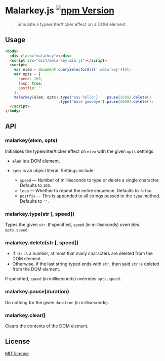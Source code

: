 # Malarkey.js [![npm Version](http://img.shields.io/npm/v/malarkey.svg?style=flat)](https://www.npmjs.org/package/malarkey)

> Simulate a typewriter/ticker effect on a DOM element.

## Usage

```html
<body>
  <div class="malarkey"></div>
  <script src="dist/malarkey.min.js"></script>
  <script>
    var elem = document.querySelectorAll('.malarkey')[0];
    var opts = {
      speed: 100,
      loop: true,
      postfix: ''
    };
    malarkey(elem, opts).type('Say hello')   .pause(2000).delete()
                        .type('Wave goodbye').pause(2000).delete();
  </script>
</body>
```

## API

### malarkey(elem, opts)

Initialises the typewriter/ticker effect on `elem` with the given `opts` settings.

- `elem` is a DOM element.

- `opts` is an object literal. Settings include:
  - `speed` &mdash; Number of milliseconds to type or delete a single character. Defaults to `100`.
  - `loop` &mdash; Whether to repeat the entire sequence. Defaults to `false`.
  - `postfix` &mdash; This is appended to all strings passed to the `type` method. Defaults to `''`.

### malarkey.type(str [, speed])

Types the given `str`. If specified, `speed` (in milliseconds) overrides `opts.speed`.

### malarkey.delete(str [, speed])

- If `str` is a number, at most that many characters are deleted from the DOM element.
- Otherwise, if the last string typed ends with `str`, then said `str` is deleted from the DOM element.

If specified, `speed` (in milliseconds) overrides `opts.speed`.

### malarkey.pause(duration)

Do nothing for the given `duration` (in milliseconds).

### malarkey.clear()

Clears the contents of the DOM element.

## License

[MIT license](https://github.com/yuanqing/malarkey/blob/master/LICENSE)
